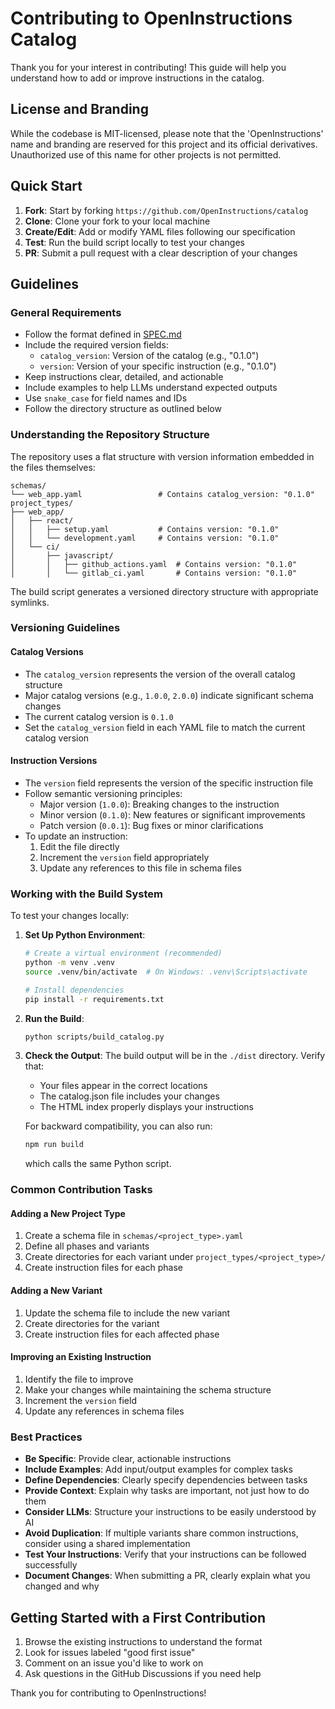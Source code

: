 # Contributing to OpenInstructions Catalog

Thank you for your interest in contributing! This guide will help you understand how to add or improve instructions in the catalog.

## License and Branding

While the codebase is MIT-licensed, please note that the 'OpenInstructions' name and branding are reserved for this project and its official derivatives. Unauthorized use of this name for other projects is not permitted.

## Quick Start

1. **Fork**: Start by forking `https://github.com/OpenInstructions/catalog`
2. **Clone**: Clone your fork to your local machine
3. **Create/Edit**: Add or modify YAML files following our specification
4. **Test**: Run the build script locally to test your changes
5. **PR**: Submit a pull request with a clear description of your changes

## Guidelines

### General Requirements

- Follow the format defined in [SPEC.md](./SPEC.md)
- Include the required version fields:
  - `catalog_version`: Version of the catalog (e.g., "0.1.0")
  - `version`: Version of your specific instruction (e.g., "0.1.0")
- Keep instructions clear, detailed, and actionable
- Include examples to help LLMs understand expected outputs
- Use `snake_case` for field names and IDs
- Follow the directory structure as outlined below

### Understanding the Repository Structure

The repository uses a flat structure with version information embedded in the files themselves:

```
schemas/
└── web_app.yaml                 # Contains catalog_version: "0.1.0"
project_types/
├── web_app/
│   ├── react/
│   │   ├── setup.yaml           # Contains version: "0.1.0"
│   │   └── development.yaml     # Contains version: "0.1.0"
│   └── ci/
│       ├── javascript/
│       │   ├── github_actions.yaml  # Contains version: "0.1.0"
│       │   └── gitlab_ci.yaml       # Contains version: "0.1.0"
```

The build script generates a versioned directory structure with appropriate symlinks.

### Versioning Guidelines

#### Catalog Versions

- The `catalog_version` represents the version of the overall catalog structure
- Major catalog versions (e.g., `1.0.0`, `2.0.0`) indicate significant schema changes
- The current catalog version is `0.1.0`
- Set the `catalog_version` field in each YAML file to match the current catalog version

#### Instruction Versions

- The `version` field represents the version of the specific instruction file
- Follow semantic versioning principles:
  - Major version (`1.0.0`): Breaking changes to the instruction
  - Minor version (`0.1.0`): New features or significant improvements
  - Patch version (`0.0.1`): Bug fixes or minor clarifications
- To update an instruction:
  1. Edit the file directly
  2. Increment the `version` field appropriately
  3. Update any references to this file in schema files

### Working with the Build System

To test your changes locally:

1. **Set Up Python Environment**:
   ```bash
   # Create a virtual environment (recommended)
   python -m venv .venv
   source .venv/bin/activate  # On Windows: .venv\Scripts\activate
   
   # Install dependencies
   pip install -r requirements.txt
   ```

2. **Run the Build**:
   ```bash
   python scripts/build_catalog.py
   ```

3. **Check the Output**:
   The build output will be in the `./dist` directory. Verify that:
   - Your files appear in the correct locations
   - The catalog.json file includes your changes
   - The HTML index properly displays your instructions

   For backward compatibility, you can also run:
   ```bash
   npm run build
   ```
   which calls the same Python script.

### Common Contribution Tasks

#### Adding a New Project Type

1. Create a schema file in `schemas/<project_type>.yaml`
2. Define all phases and variants
3. Create directories for each variant under `project_types/<project_type>/`
4. Create instruction files for each phase

#### Adding a New Variant

1. Update the schema file to include the new variant
2. Create directories for the variant
3. Create instruction files for each affected phase

#### Improving an Existing Instruction

1. Identify the file to improve
2. Make your changes while maintaining the schema structure
3. Increment the `version` field
4. Update any references in schema files

### Best Practices

- **Be Specific**: Provide clear, actionable instructions
- **Include Examples**: Add input/output examples for complex tasks
- **Define Dependencies**: Clearly specify dependencies between tasks
- **Provide Context**: Explain why tasks are important, not just how to do them
- **Consider LLMs**: Structure your instructions to be easily understood by AI
- **Avoid Duplication**: If multiple variants share common instructions, consider using a shared implementation
- **Test Your Instructions**: Verify that your instructions can be followed successfully
- **Document Changes**: When submitting a PR, clearly explain what you changed and why

## Getting Started with a First Contribution

1. Browse the existing instructions to understand the format
2. Look for issues labeled "good first issue" 
3. Comment on an issue you'd like to work on
4. Ask questions in the GitHub Discussions if you need help

Thank you for contributing to OpenInstructions! 
